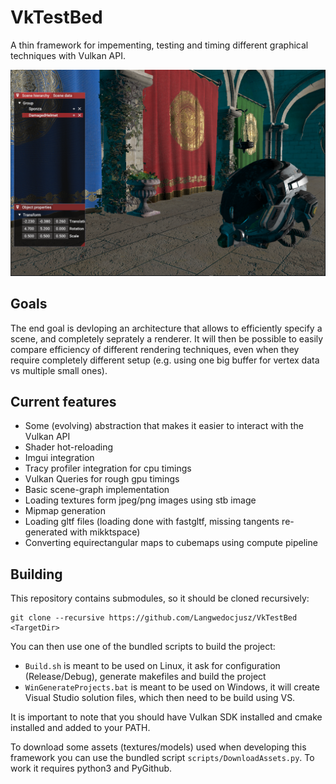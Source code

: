 # VkTestBed
A thin framework for impementing, testing and timing different graphical techniques with Vulkan API.

![alt text](https://github.com/Langwedocjusz/VkTestBed/blob/main/img/1.png?raw=true)

## Goals
The end goal is devloping an architecture that allows to efficiently specify a scene, and completely seprately a renderer.
It will then be possible to easily compare efficiency of different rendering techniques, even when they require completely different setup
(e.g. using one big buffer for vertex data vs multiple small ones).

## Current features

* Some (evolving) abstraction that makes it easier to interact with the Vulkan API
* Shader hot-reloading
* Imgui integration
* Tracy profiler integration for cpu timings
* Vulkan Queries for rough gpu timings
* Basic scene-graph implementation
* Loading textures form jpeg/png images using stb image
* Mipmap generation
* Loading gltf files (loading done with fastgltf, missing tangents re-generated with mikktspace)
* Converting equirectangular maps to cubemaps using compute pipeline

## Building
This repository contains submodules, so it should be cloned recursively:

	git clone --recursive https://github.com/Langwedocjusz/VkTestBed <TargetDir>

You can then use one of the bundled scripts to build the project:

* `Build.sh` is meant to be used on Linux, it ask for configuration (Release/Debug), generate makefiles and build the project
* `WinGenerateProjects.bat` is meant to be used on Windows, it will create Visual Studio solution files, which then need to be build using VS.

It is important to note that you should have Vulkan SDK installed and cmake installed and added to your PATH.

To download some assets (textures/models) used when developing this framework you can use the bundled script `scripts/DownloadAssets.py`.
To work it requires python3 and PyGithub.
